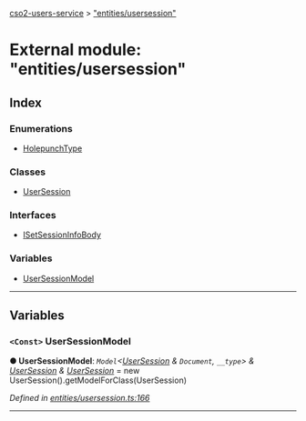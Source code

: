 [cso2-users-service](../README.md) > ["entities/usersession"](../modules/_entities_usersession_.md)

# External module: "entities/usersession"

## Index

### Enumerations

* [HolepunchType](../enums/_entities_usersession_.holepunchtype.md)

### Classes

* [UserSession](../classes/_entities_usersession_.usersession.md)

### Interfaces

* [ISetSessionInfoBody](../interfaces/_entities_usersession_.isetsessioninfobody.md)

### Variables

* [UserSessionModel](_entities_usersession_.md#usersessionmodel)

---

## Variables

<a id="usersessionmodel"></a>

### `<Const>` UserSessionModel

**● UserSessionModel**: *`Model`<[UserSession](../classes/_entities_usersession_.usersession.md) & `Document`, `__type`> & [UserSession](../classes/_entities_usersession_.usersession.md) & [UserSession](../classes/_entities_usersession_.usersession.md)* =  new UserSession().getModelForClass(UserSession)

*Defined in [entities/usersession.ts:166](https://github.com/Ochii/cso2-users-service/blob/87c816a/src/entities/usersession.ts#L166)*

___


